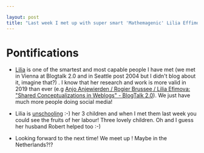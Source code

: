```yaml
---

layout: post
title: "Last week I met up with super smart 'Mathemagenic' Lilia Effimova and her lovely family "
---
```


# Pontifications

* [Lilia](http://blog.mathemagenic.com/)  is one of the smartest and most capable people I have met (we met in Vienna at Blogtalk 2.0 and in Seattle post 2004 but I didn't blog about it, imagine that?) . I know  that her research and work is more valid in 2019 than ever (e.g [Anjo Anjewierden / Rogier Brussee / Lilia Efimova: "Shared Conceptualizations in Weblogs"  - BlogTalk 2.0](http://rolandtanglao.com/2004/07/06/anjo-anjewierden-rogier-brussee-lilia-efimova-shared-conceptualizations-in-weblogs-blogtalk-2-0/)). We just have much more people doing social media!

* Lilia is [unschooling](http://blog.mathemagenic.com/tag/unschooling/) :-) her 3 children and when I met them last week you could see the fruits of her labour! Three lovely children. Oh and I guess her husband Robert helped too :-) 

* Looking forward to the next time!  We meet up ! Maybe in the Netherlands?!?

  